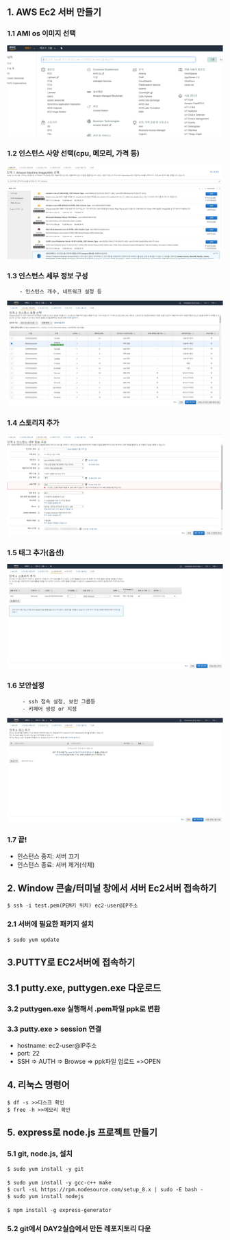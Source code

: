 ## 1. AWS Ec2 서버 만들기

  ### 1.1 AMI os 이미지 선택
  
  ![aws](./img/1.JPG)
  
  ### 1.2 인스턴스 사양 선택(cpu, 메모리, 가격 등)
  ![aws](./img/2.JPG)
  ### 1.3 인스턴스 세부 정보 구성
        - 인스턴스 개수, 네트워크 설정 등
        
  ![aws](./img/3.JPG)
  ### 1.4 스토리지 추가
  ![aws](./img/4.JPG)
  ### 1.5 태그 추가(옵션)
  ![aws](./img/5.JPG)
  ### 1.6 보안설정
         - ssh 접속 설정, 보안 그룹등
         - 키페어 생성 or 지정
 ![aws](./img/6.JPG)        
  ### 1.7 끝!
  - 인스턴스 중지: 서버 끄기
  - 인스턴스 종료: 서버 제거(삭제)
  
## 2. Window 콘솔/터미널 창에서 서버 Ec2서버 접속하기
 
 ```
 $ ssh -i test.pem(PEM키 위치) ec2-user@IP주소
 ```
 ### 2.1 서버에 필요한 패키지 설치
 ```
 $ sudo yum update
 ```
 
## 3.PUTTY로 EC2서버에 접속하기
## 3.1 putty.exe, puttygen.exe 다운로드
### 3.2 puttygen.exe 실행해서 .pem파일 ppk로 변환
### 3.3 putty.exe > session 연결
- hostname:  ec2-user@IP주소
- port: 22
- SSH => AUTH => Browse => ppk파일 업로드
=>OPEN

## 4. 리눅스 명령어
```
$ df -s >>디스크 확인
$ free -h >>메모리 확인
```


## 5. express로 node.js 프로젝트 만들기

### 5.1 git, node.js,  설치
```
$ sudo yum install -y git

$ sudo yum install -y gcc-c++ make
$ curl -sL https://rpm.nodesource.com/setup_8.x | sudo -E bash -
$ sudo yum install nodejs

$ npm install -g express-generator
```
### 5.2 git에서 DAY2실습에서 만든 레포지토리 다운

